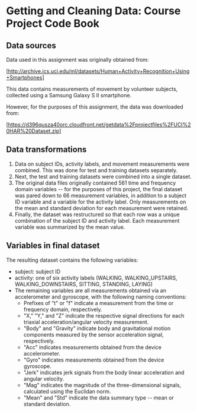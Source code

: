 # Getting and Cleaning Data: Course Project Code Book

## Data sources

Data used in this assignment was originally obtained from:

[http://archive.ics.uci.edu/ml/datasets/Human+Activity+Recognition+Using+Smartphones]

This data contains measurements of movement by volunteer subjects, collected using a Samsung Galaxy S II smartphone.

However, for the purposes of this assignment, the data was downloaded from:

[https://d396qusza40orc.cloudfront.net/getdata%2Fprojectfiles%2FUCI%20HAR%20Dataset.zip]


## Data transformations

1. Data on subject IDs, activity labels, and movement measurements were combined. This was done for test and training datasets separately.
2. Next, the test and training datasets were combined into a single dataset.
3. The original data files originally contained 561 time and frequency domain variables -- for the purposes of this project, the final dataset was pared down to 66 measurement variables, in addition to a subject ID variable and a variable for the activity label. Only measurements on the mean and standard deviation for each measurement were retained.
4. Finally, the dataset was restructured so that each row was a unique combination of the subject ID and activity label. Each measurement variable was summarized by the mean value.


## Variables in final dataset

The resulting dataset contains the following variables:

* subject: subject ID
* activity: one of six activity labels (WALKING, WALKING_UPSTAIRS, WALKING_DOWNSTAIRS, SITTING, STANDING, LAYING)
* The remaining variables are all measurements obtained via an accelerometer and gyroscope, with the following naming conventions:
  * Prefixes of "t" or "f" indicate a measurement from the time or frequency domain, respectively.
  * "X," "Y," and "Z" indicate the respective signal directions for each triaxial acceleration/angular velocity measurement.
  * "Body" and "Gravity" indicate body and gravitational motion components measured by the sensor acceleration signal, respectively.
  * "Acc" indicates measurements obtained from the device accelerometer.
  * "Gyro" indicates measurements obtained from the device gyroscope.
  * "Jerk" indicates jerk signals from the body linear acceleration and angular velocity.
  * "Mag" indicates the magnitude of the three-dimensional signals, calculated using the Euclidan norm.
  * "Mean" and "Std" indicate the data summary type -- mean or standard deviation.